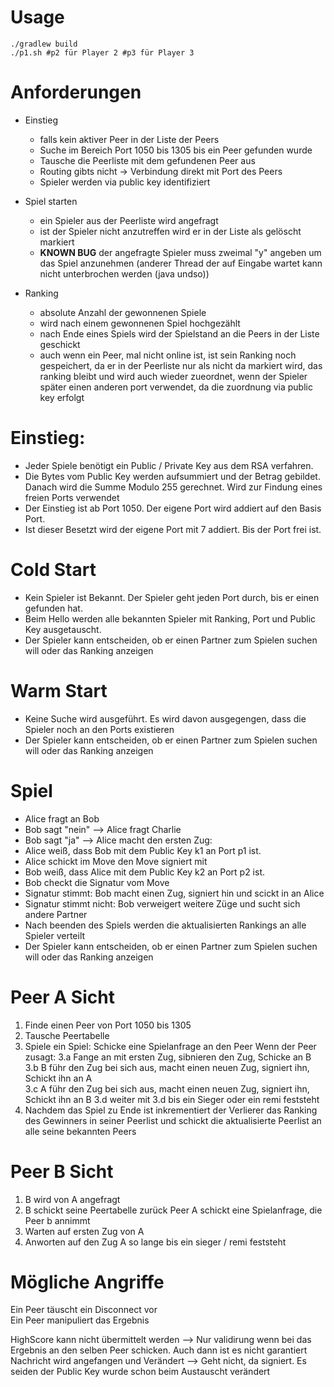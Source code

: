 # Usage
```
./gradlew build
./p1.sh #p2 für Player 2 #p3 für Player 3
```

# Anforderungen
- Einstieg 
  - falls kein aktiver Peer in der Liste der Peers
  - Suche im Bereich Port 1050 bis 1305 bis ein Peer gefunden wurde
  - Tausche die Peerliste mit dem gefundenen Peer aus
  - Routing gibts nicht -> Verbindung direkt mit Port des Peers
  - Spieler werden via public key identifiziert
    
- Spiel starten
    - ein Spieler aus der Peerliste wird angefragt
    - ist der Spieler nicht anzutreffen wird er in der Liste als gelöscht markiert
    - **KNOWN BUG** der angefragte Spieler muss zweimal "y" angeben um das Spiel anzunehmen (anderer Thread der auf Eingabe wartet kann nicht unterbrochen werden (java undso))
    
- Ranking
    - absolute Anzahl der gewonnenen Spiele
    - wird nach einem gewonnenen Spiel hochgezählt
    - nach Ende eines Spiels wird der Spielstand an die Peers in der Liste geschickt
    - auch wenn ein Peer, mal nicht online ist, ist sein Ranking noch gespeichert, da er in der Peerliste nur als nicht da markiert wird, das ranking bleibt und wird auch wieder zueordnet, wenn der Spieler später einen anderen port verwendet, da die zuordnung via public key erfolgt

# Einstieg:
- Jeder Spiele benötigt ein Public / Private Key aus dem RSA verfahren.
- Die Bytes vom Public Key werden aufsummiert und der Betrag gebildet. Danach wird die Summe Modulo 255 gerechnet. Wird zur Findung eines freien Ports verwendet
- Der Einstieg ist ab Port 1050. Der eigene Port wird addiert auf den Basis Port.
- Ist dieser Besetzt wird der eigene Port mit  7 addiert. Bis der Port frei ist.


# Cold Start
- Kein Spieler ist Bekannt. Der Spieler geht jeden Port durch, bis er einen gefunden hat.
- Beim Hello werden alle bekannten Spieler mit Ranking, Port und Public Key ausgetauscht.
- Der Spieler kann entscheiden, ob er einen Partner zum Spielen suchen will oder das Ranking anzeigen


# Warm Start
- Keine Suche wird ausgeführt. Es wird davon ausgegengen, dass die Spieler noch an den Ports existieren
- Der Spieler kann entscheiden, ob er einen Partner zum Spielen suchen will oder das Ranking anzeigen

# Spiel
- Alice fragt an Bob
- Bob sagt "nein" --> Alice fragt Charlie
- Bob sagt "ja" --> Alice macht den ersten Zug:
- Alice weiß, dass Bob mit dem Public Key k1 an Port p1 ist.
- Alice schickt im Move den Move signiert mit
- Bob weiß, dass Alice mit dem Public Key k2 an Port p2 ist.
- Bob checkt die Signatur vom Move
- Signatur stimmt: Bob macht einen Zug, signiert hin und scickt in an Alice
- Signatur stimmt nicht: Bob verweigert weitere Züge und sucht sich andere Partner
- Nach beenden des Spiels werden die aktualisierten Rankings an alle Spieler verteilt
- Der Spieler kann entscheiden, ob er einen Partner zum Spielen suchen will oder das Ranking anzeigen

# Peer A Sicht
1. Finde einen Peer von Port 1050 bis 1305
2. Tausche Peertabelle
3. Spiele ein Spiel:
   Schicke eine Spielanfrage an den Peer
   Wenn der Peer zusagt:
   3.a Fange an mit ersten Zug, sibnieren den Zug, Schicke an B  
   3.b B führ den Zug bei sich aus, macht einen neuen Zug, signiert ihn, Schickt ihn an A  
   3.c A führ den Zug bei sich aus, macht einen neuen Zug, signiert ihn, Schickt ihn an B
   3.d weiter mit 3.d bis ein Sieger oder ein remi feststeht
4. Nachdem das Spiel zu Ende ist inkrementiert der Verlierer das Ranking des Gewinners in seiner Peerlist und schickt die aktualisierte Peerlist an alle seine bekannten Peers

# Peer B Sicht
1. B wird von A angefragt
2. B schickt seine Peertabelle zurück
   Peer A schickt eine Spielanfrage, die Peer b annimmt
3. Warten auf ersten Zug von A
4. Anworten auf den Zug A so lange bis ein sieger / remi feststeht


# Mögliche Angriffe
Ein Peer täuscht ein Disconnect vor  
Ein Peer manipuliert das Ergebnis  

HighScore kann nicht übermittelt werden --> Nur validirung wenn bei das Ergebnis an den selben Peer schicken. Auch dann ist es nicht garantiert
Nachricht wird angefangen und Verändert --> Geht nicht, da signiert. Es seiden der Public Key wurde schon beim Austauscht verändert
